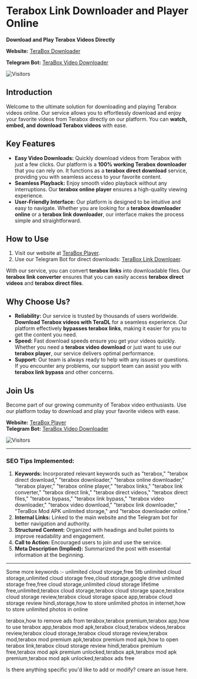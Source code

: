 # Terabox Link Downloader and Player Online

**Download and Play Terabox Videos Directly**

**Website:** [TeraBox Downloader](https://t.me/tokenstut)

**Telegram Bot:** [TeraBox Video Downloader](https://t.me/tokenstut)

![Visitors](https://api.visitorbadge.io/api/combined?path=https%3A%2F%2Fgithub.com%2FPuneetStar%2Fterabox-downloader&countColor=%23263759)


## Introduction

Welcome to the ultimate solution for downloading and playing Terabox videos online. Our service allows you to effortlessly download and enjoy your favorite videos from Terabox directly on our platform. You can **watch, embed, and download Terabox videos** with ease.

## Key Features

- **Easy Video Downloads:** Quickly download videos from Terabox with just a few clicks. Our platform is a **100% working Terabox downloader** that you can rely on. It functions as a **terabox direct download** service, providing you with seamless access to your favorite content.
- **Seamless Playback:** Enjoy smooth video playback without any interruptions. Our **terabox online player** ensures a high-quality viewing experience.
- **User-Friendly Interface:** Our platform is designed to be intuitive and easy to navigate. Whether you are looking for a **terabox downloader online** or a **terabox link downloader**, our interface makes the process simple and straightforward.

## How to Use

1. Visit our website at [TeraBox Player](https://t.me/tokenstut).
2. Use our Telegram Bot for direct downloads: [TeraBox Link Downloaer](https://t.me/tokenstut).

With our service, you can convert **terabox links** into downloadable files. Our **terabox link converter** ensures that you can easily access **terabox direct videos** and **terabox direct files**.

## Why Choose Us?

- **Reliability:** Our service is trusted by thousands of users worldwide. **Download Terabox videos with TeraDL** for a seamless experience. Our platform effectively **bypasses terabox links**, making it easier for you to get the content you need.
- **Speed:** Fast download speeds ensure you get your videos quickly. Whether you need a **terabox video download** or just want to use our **terabox player**, our service delivers optimal performance.
- **Support:** Our team is always ready to help with any issues or questions. If you encounter any problems, our support team can assist you with **terabox link bypass** and other concerns.

## Join Us

Become part of our growing community of Terabox video enthusiasts. Use our platform today to download and play your favorite videos with ease.

**Website:** [TeraBox Player](https://t.me/tokenstut)  
**Telegram Bot:** [TeraBox Video Downloader](https://t.me/tokenstut)

![Visitors](https://api.visitorbadge.io/api/combined?path=https%3A%2F%2Fgithub.com%2FPuneetStar%2Fterabox-downloader&countColor=%23263759)

---

### SEO Tips Implemented:
1. **Keywords:** Incorporated relevant keywords such as "terabox," "terabox direct download," "terabox downloader," "terabox online downloader," "terabox player," "terabox online player," "terabox links," "terabox link converter," "terabox direct link," "terabox direct videos," "terabox direct files," "terabox bypass," "terabox link bypass," "terabox video downloader," "terabox video download," "terabox link downloader," "TeraBox Mod APK unlimited storage," and "terabox downloader online."
2. **Internal Links:** Linked to the main website and the Telegram bot for better navigation and authority.
3. **Structured Content:** Organized with headings and bullet points to improve readability and engagement.
4. **Call to Action:** Encouraged users to join and use the service.
5. **Meta Description (Implied):** Summarized the post with essential information at the beginning.

---

Some more keywords :-
unlimited cloud storage,free 5tb unlimited cloud storage,unlimited cloud storage free,cloud storage,google drive unlimited storage free,free cloud storage,unlimited cloud storage lifetime free,unlimited,terabox cloud storage,terabox cloud storage space,terabox cloud storage review,terabox cloud storage space app,terabox cloud storage review hindi,storage,how to store unlimited photos in internet,how to store unlimited photos in online

terabox,how to remove ads from terabox,terabox premium,terabox app,how to use terabox app,terabox mod apk,terabox cloud,terabox videos,terabox review,terabox cloud storage,terabox cloud storage review,terabox mod,terabox mod premium apk,terabox premium mod apk,how to open terabox link,terabox cloud storage review hindi,terabox premium free,terabox mod apk premium unlocked,terabox apk,terabox mod apk premium,terabox mod apk unlocked,terabox ads free


Is there anything specific you'd like to add or modify? creare an issue here.
